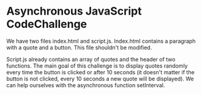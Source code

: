 # Asynchronous JavaScript CodeChallenge
We have two files index.html and script.js. Index.html contains a paragraph with a quote and a button. This file shouldn't be modified.

Script.js already contains an array of quotes and the header of two functions. 
The main goal of this challenge is to display quotes randomly every time the button is clicked or after 10 seconds (it doesn't matter if the button is not clicked, every 10 seconds a new quote will be displayed). We can help ourselves with the asynchronous function setInterval.

